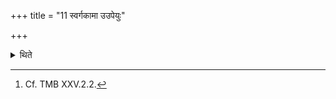 +++
title = "11 स्वर्गकामा उउपेयुः"

+++

<details><summary>थिते</summary>

11. (The peformers) desirous of heaven should perform (it).[^1]  

[^1]: Cf. TMB XXV.2.2. 

</details>
